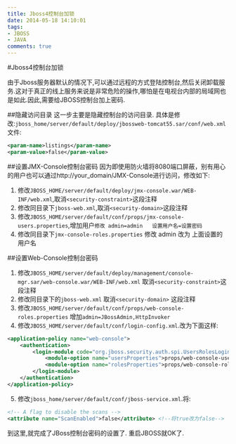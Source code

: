 ```yaml
---
title: Jboss4控制台加锁
date: 2014-05-18 14:10:01
tags:
- JBOSS
- JAVA
comments: true
---
```


#Jboss4控制台加锁

由于Jboss服务器默认的情况下,可以通过远程的方式登陆控制台,然后关闭卸载服务.这对于真正的线上服务来说是非常危险的操作,哪怕是在电视台内部的局域网也是如此.因此,需要给JBOSS控制台加上密码.

##隐藏访问目录
这一步主要是隐藏控制台的访问目录.
具体是修改:`jboss_home/server/default/deploy/jbossweb-tomcat55.sar/conf/web.xml`文件:

```xml
<param-name>listings</param-name>
<param-value>false</param-value>     
```
<!--more-->

##设置JMX-Console控制台密码
因为即使用防火墙将8080端口屏蔽，别有用心的用户也可以通过http://your_domain/JMX-Console进行访问，修改如下:

1. 修改`JBOSS_HOME/server/default/deploy/jmx-console.war/WEB-INF/web.xml`,取消`<security-constraint>`这段注释
2. 修改同目录下`jboss-web.xml`,取消`<security-domain>`这段注释
3. 修改`JBOSS_HOME/server/default/conf/props/jmx-console-users.properties`,增加用户`修改 admin=admin   设置用户名=设置密码`
4. 修改同目录下`jmx-console-roles.properties`     修改 admin 改为   上面设置的用户名

##设置Web-Console控制台密码

1. 修改`JBOSS_HOME/server/default/deploy/management/console-mgr.sar/web-console.war/WEB-INF/web.xml` 取消`<security-constraint>`这段注释
2. 修改同目录下的`jboss-web.xml` 取消`<security-domain>` 这段注释
3. 修改`JBOSS_HOME/server/default/conf/props/web-console-roles.properties` 增加`admin=JBossAdmin,HttpInvoker`
4. 修改`JBOSS_HOME/server/default/conf/login-config.xml`.改为下面这样:

```xml
<application-policy name="web-console">
	<authentication>
		<login-module code="org.jboss.security.auth.spi.UsersRolesLoginModule" flag="required">
			<module-option name="usersProperties">props/web-console-users.properties</module-option>
			<module-option name="rolesProperties">props/web-console-roles.properties</module-option>
		</login-module>
	</authentication>
</application-policy>
```

5. 修改`jboss_home/server/default/conf/jboss-service.xml`.将:

```xml
<!-- A flag to disable the scans -->
<attribute name="ScanEnabled">false</attribute> <!--将true改为false-->
```

到这里,就完成了JBoss控制台密码的设置了. 重启JBOSS就OK了.